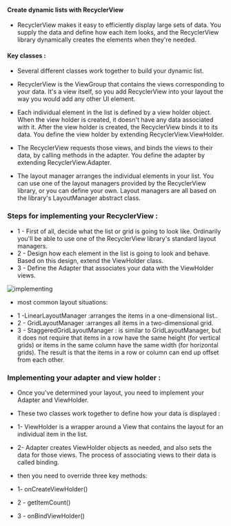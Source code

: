 #### Create dynamic lists with RecyclerView   
* RecyclerView makes it easy to efficiently display large sets of data. You supply the data and define how each item looks, and the RecyclerView library dynamically creates the elements when they're needed.

#### Key classes :
* Several different classes work together to build your dynamic list.

 - RecyclerView is the ViewGroup that contains the views corresponding to your data. It's a view itself, so you add RecyclerView into your layout the way you would add any other UI element.

 * Each individual element in the list is defined by a view holder object. When the view holder is created, it doesn't have any data associated with it. After the view holder is created, the RecyclerView binds it to its data. You define the view holder by extending RecyclerView.ViewHolder.

 * The RecyclerView requests those views, and binds the views to their data, by calling methods in the adapter. You define the adapter by extending RecyclerView.Adapter.

 * The layout manager arranges the individual elements in your list. You can use one of the layout managers provided by the RecyclerView library, or you can define your own. Layout managers are all based on the library's LayoutManager abstract class.


### Steps for implementing your RecyclerView : 
 - 1 - First of all, decide what the list or grid is going to look like. Ordinarily you'll be able to use one of the RecyclerView library's standard layout managers.
 - 2 - Design how each element in the list is going to look and behave. Based on this design, extend the ViewHolder class.
 - 3 -  Define the Adapter that associates your data with the ViewHolder views.

![implementing](https://www.andreasjakl.com/wp-content/uploads/2018/01/Android-RecyclerView-Adapter-Flow-2000x1200.png) 

  * most common layout situations:
   - 1 -LinearLayoutManager :arranges the items in a one-dimensional list..
 - 2 - GridLayoutManager  :arranges all items in a two-dimensional grid.
 - 3 -  StaggeredGridLayoutManager : is similar to GridLayoutManager, but it does not require that items in a row have the same height (for vertical grids) or items in the same column have the same width (for horizontal grids). The result is that the items in a row or column can end up offset from each other.

### Implementing your adapter and view holder :
  * Once you've determined your layout, you need to implement your Adapter and ViewHolder. 
  * These two classes work together to define how your data is displayed :
  * 1- ViewHolder is a wrapper around a View that contains the layout for an individual item in the list.
  * 2- Adapter creates ViewHolder objects as needed, and also sets the data for those views. The process of associating views to their data is called binding.

 * then  you need to override three key methods:
 *  1- onCreateViewHolder()
 *  2 - getItemCount()
 *  3 - onBindViewHolder()
